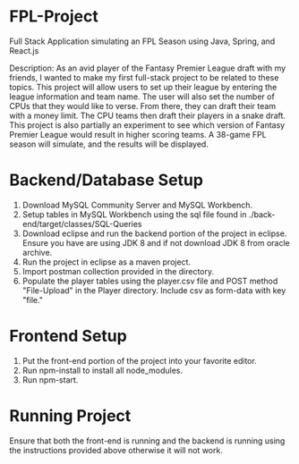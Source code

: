 # FPL-Project
Full Stack Application simulating an FPL Season using Java, Spring, and React.js

Description: As an avid player of the Fantasy Premier League draft with my friends, I wanted to make my first full-stack project to be related to these topics. This project will allow users to set up their league by entering the league information and team name. The user will also set the number of CPUs that they would like to verse. From there, they can draft their team with a money limit. The CPU teams then draft their players in a snake draft. This project is also partially an experiment to see which version of Fantasy Premier League would result in higher scoring teams. A 38-game FPL season will simulate, and the results will be displayed.

# Backend/Database Setup

1. Download MySQL Community Server and MySQL Workbench.
2. Setup tables in MySQL Workbench using the sql file found in ./back-end/target/classes/SQL-Queries
3. Download eclipse and run the backend portion of the project in eclipse. Ensure you have are using JDK 8 and if not download JDK 8 from oracle archive.
4. Run the project in eclipse as a maven project.
5. Import postman collection provided in the directory.
6. Populate the player tables using the player.csv file and POST method "File-Upload" in the Player directory. Include csv as form-data with key "file."

# Frontend Setup
1. Put the front-end portion of the project into your favorite editor.
2. Run npm-install to install all node_modules.
3. Run npm-start.

# Running Project
Ensure that both the front-end is running and the backend is running using the instructions provided above otherwise it will not work.
